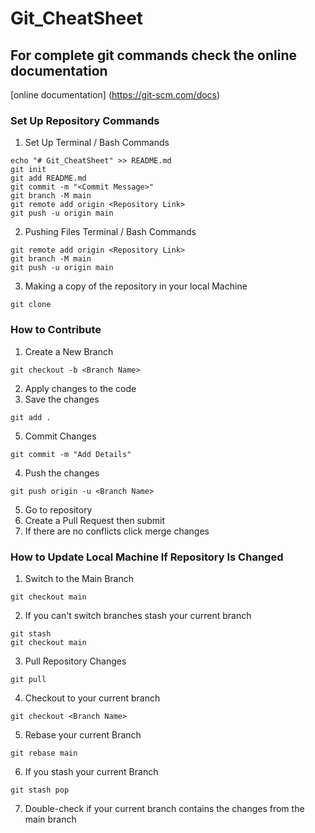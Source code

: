 # Git_CheatSheet

## For complete git commands check the online documentation
[online documentation] (https://git-scm.com/docs)

### Set Up Repository Commands
1. Set Up Terminal / Bash Commands
```
echo "# Git_CheatSheet" >> README.md
git init
git add README.md
git commit -m "<Commit Message>"
git branch -M main
git remote add origin <Repository Link>
git push -u origin main
```
2. Pushing Files Terminal / Bash Commands
```
git remote add origin <Repository Link>
git branch -M main
git push -u origin main
```

3. Making a copy of the repository in your local Machine
```
git clone
```

### How to Contribute
1. Create a New Branch

```
git checkout -b <Branch Name>
```
2.  Apply changes to the code 
3.  Save the changes
```
git add .
```
5. Commit Changes 
```
git commit -m "Add Details"
```
4. Push  the changes
```
git push origin -u <Branch Name>
```
5. Go to repository
6. Create a Pull Request then submit
7. If there are no conflicts click merge changes

### How to Update Local Machine If Repository Is Changed

1. Switch to the Main Branch
```
git checkout main
```
2. If you can't switch branches stash your current branch
```
git stash
git checkout main
```
3. Pull Repository Changes
```
git pull
```
4. Checkout to your current branch
```
git checkout <Branch Name>
```
5. Rebase your current Branch
```
git rebase main
```
6. If you stash your current Branch 
```
git stash pop
```
7. Double-check if your current branch contains the changes from the main branch
